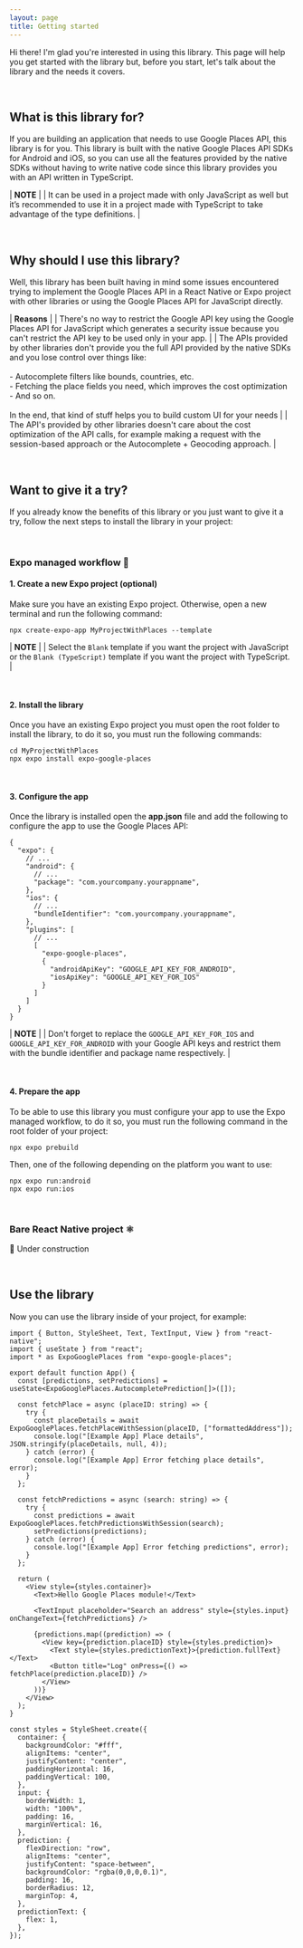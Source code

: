 ```yaml
---
layout: page
title: Getting started
---
```


Hi there! I'm glad you're interested in using this library. This page will help you get started with the library but, before you start, let's talk about the library and the needs it covers.

<br>

## What is this library for?

If you are building an application that needs to use Google Places API, this library is for you. This library is built with the native Google Places API SDKs for Android and iOS, so you can use all the features provided by the native SDKs without having to write native code since this library provides you with an API written in TypeScript.

| **NOTE** |
| It can be used in a project made with only JavaScript as well but it’s recommended to use it in a project made with TypeScript to take advantage of the type definitions. |

<br>

## Why should I use this library?

Well, this library has been built having in mind some issues encountered trying to implement the Google Places API in a React Native or Expo project with other libraries or using the Google Places API for JavaScript directly.

| **Reasons** |
| There's no way to restrict the Google API key using the Google Places API for JavaScript which generates a security issue because you can't restrict the API key to be used only in your app. |
| The APIs provided by other libraries don't provide you the full API provided by the native SDKs and you lose control over things like:<br><br>- Autocomplete filters like bounds, countries, etc.<br>- Fetching the place fields you need, which improves the cost optimization<br>- And so on.<br><br>In the end, that kind of stuff helps you to build custom UI for your needs |
| The API's provided by other libraries doesn't care about the cost optimization of the API calls, for example making a request with the session-based approach or the Autocomplete + Geocoding approach. |

<br>

## Want to give it a try?

If you already know the benefits of this library or you just want to give it a try, follow the next steps to install the library in your project:

<br>

### Expo managed workflow 🤖

#### 1. Create a new Expo project (optional)

Make sure you have an existing Expo project. Otherwise, open a new terminal and run the following command:

```
npx create-expo-app MyProjectWithPlaces --template
```

| **NOTE** |
| Select the `Blank` template if you want the project with JavaScript or the `Blank (TypeScript)` template if you want the project with TypeScript. |

<br>

#### 2. Install the library

Once you have an existing Expo project you must open the root folder to install the library, to do it so, you must run the following commands:

```
cd MyProjectWithPlaces
npx expo install expo-google-places
```

<br />

#### 3. Configure the app

Once the library is installed open the **app.json** file and add the following to configure the app to use the Google Places API:

```
{
  "expo": {
    // ...
    "android": {
      // ...
      "package": "com.yourcompany.yourappname",
    },
    "ios": {
      // ...
      "bundleIdentifier": "com.yourcompany.yourappname",
    },
    "plugins": [
      // ...
      [
        "expo-google-places",
        {
          "androidApiKey": "GOOGLE_API_KEY_FOR_ANDROID",
          "iosApiKey": "GOOGLE_API_KEY_FOR_IOS"
        }
      ]
    ]
  }
}
```

| **NOTE** |
| Don't forget to replace the `GOOGLE_API_KEY_FOR_IOS` and `GOOGLE_API_KEY_FOR_ANDROID` with your Google API keys and restrict them with the bundle identifier and package name respectively. |

<br>

#### 4. Prepare the app

To be able to use this library you must configure your app to use the Expo managed workflow, to do it so, you must run the following command in the root folder of your project:

```
npx expo prebuild
```

Then, one of the following depending on the platform you want to use:

```
npx expo run:android
npx expo run:ios
```

<br>

### Bare React Native project ⚛️

🚧 Under construction

<br>

## Use the library

Now you can use the library inside of your project, for example:

```tsx
import { Button, StyleSheet, Text, TextInput, View } from "react-native";
import { useState } from "react";
import * as ExpoGooglePlaces from "expo-google-places";

export default function App() {
  const [predictions, setPredictions] = useState<ExpoGooglePlaces.AutocompletePrediction[]>([]);

  const fetchPlace = async (placeID: string) => {
    try {
      const placeDetails = await ExpoGooglePlaces.fetchPlaceWithSession(placeID, ["formattedAddress"]);
      console.log("[Example App] Place details", JSON.stringify(placeDetails, null, 4));
    } catch (error) {
      console.log("[Example App] Error fetching place details", error);
    }
  };

  const fetchPredictions = async (search: string) => {
    try {
      const predictions = await ExpoGooglePlaces.fetchPredictionsWithSession(search);
      setPredictions(predictions);
    } catch (error) {
      console.log("[Example App] Error fetching predictions", error);
    }
  };

  return (
    <View style={styles.container}>
      <Text>Hello Google Places module!</Text>

      <TextInput placeholder="Search an address" style={styles.input} onChangeText={fetchPredictions} />

      {predictions.map((prediction) => (
        <View key={prediction.placeID} style={styles.prediction}>
          <Text style={styles.predictionText}>{prediction.fullText}</Text>
          <Button title="Log" onPress={() => fetchPlace(prediction.placeID)} />
        </View>
      ))}
    </View>
  );
}

const styles = StyleSheet.create({
  container: {
    backgroundColor: "#fff",
    alignItems: "center",
    justifyContent: "center",
    paddingHorizontal: 16,
    paddingVertical: 100,
  },
  input: {
    borderWidth: 1,
    width: "100%",
    padding: 16,
    marginVertical: 16,
  },
  prediction: {
    flexDirection: "row",
    alignItems: "center",
    justifyContent: "space-between",
    backgroundColor: "rgba(0,0,0,0.1)",
    padding: 16,
    borderRadius: 12,
    marginTop: 4,
  },
  predictionText: {
    flex: 1,
  },
});
```

